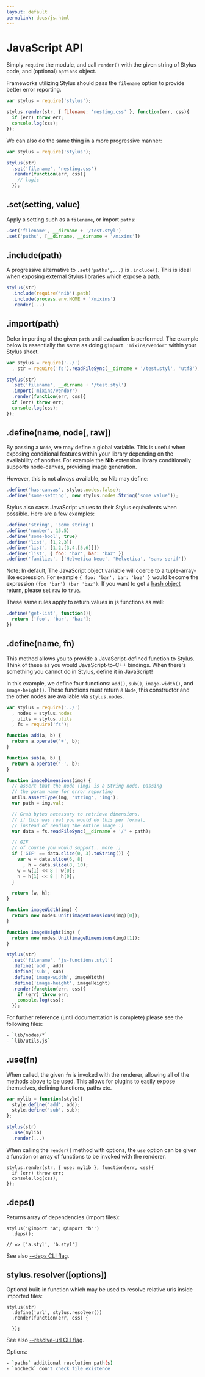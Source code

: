 ```yaml
---
layout: default
permalink: docs/js.html
---
```


# JavaScript API

Simply `require` the module, and call `render()` with the given string of Stylus code, and (optional) `options` object. 

Frameworks utilizing Stylus should pass the `filename` option to provide better error reporting.

```js
var stylus = require('stylus');

stylus.render(str, { filename: 'nesting.css' }, function(err, css){
  if (err) throw err;
  console.log(css);
});
```

We can also do the same thing in a more progressive manner:

```js
var stylus = require('stylus');

stylus(str)
  .set('filename', 'nesting.css')
  .render(function(err, css){
    // logic
  });
```

## .set(setting, value)

Apply a setting such as a `filename`, or import `paths`:

```js 
.set('filename', __dirname + '/test.styl')
.set('paths', [__dirname, __dirname + '/mixins'])
```
## .include(path)

A progressive alternative to `.set('paths',...)` is `.include()`.  This is ideal when exposing external Stylus libraries which expose a path.

```js
stylus(str)
  .include(require('nib').path)
  .include(process.env.HOME + '/mixins')
  .render(...)
```

## .import(path)

Defer importing of the given `path` until evaluation is performed. The example below is essentially the same as doing `@import 'mixins/vendor'` within your Stylus sheet.

```js
var stylus = require('../')
  , str = require('fs').readFileSync(__dirname + '/test.styl', 'utf8');

stylus(str)
  .set('filename', __dirname + '/test.styl')
  .import('mixins/vendor')
  .render(function(err, css){
  if (err) throw err;
  console.log(css);
});
```

## .define(name, node[, raw])

By passing a `Node`, we may define a global variable. This is useful when exposing conditional features within your library depending on the availability of another. For example the **Nib** extension library conditionally supports node-canvas, providing image generation. 
 
However, this is not always available, so Nib may define:

```js
.define('has-canvas', stylus.nodes.false);
.define('some-setting', new stylus.nodes.String('some value'));
```

Stylus also casts JavaScript values to their Stylus equivalents when possible. Here are a few examples:

```js
.define('string', 'some string')
.define('number', 15.5)
.define('some-bool', true)
.define('list', [1,2,3])
.define('list', [1,2,[3,4,[5,6]]])
.define('list', { foo: 'bar', bar: 'baz' })
.define('families', ['Helvetica Neue', 'Helvetica', 'sans-serif'])
```

Note: In default, The JavaScript object variable will coerce to a tuple-array-like expression. For example `{ foo: 'bar', bar: 'baz' }` would become the expression `(foo 'bar') (bar 'baz')`. If you want to get a [hash object](https://stylus-lang.com/docs/hashes.html) return, please set `raw` to `true`.

These same rules apply to return values in js functions as well:

```js
.define('get-list', function(){
  return ['foo', 'bar', 'baz'];
})
```

## .define(name, fn)

This method allows you to provide a JavaScript-defined function to Stylus. Think of these as you would JavaScript-to-C++ bindings. When there's something you cannot do in Stylus, define it in JavaScript!

In this example, we define four functions: `add()`, `sub()`, `image-width()`, and `image-height()`. These functions must return a `Node`, this constructor and the other nodes are available via `stylus.nodes`.

```js
var stylus = require('../')
  , nodes = stylus.nodes
  , utils = stylus.utils
  , fs = require('fs');

function add(a, b) {
  return a.operate('+', b);
}

function sub(a, b) {
  return a.operate('-', b);
}

function imageDimensions(img) {
  // assert that the node (img) is a String node, passing
  // the param name for error reporting
  utils.assertType(img, 'string', 'img');
  var path = img.val;

  // Grab bytes necessary to retrieve dimensions.
  // if this was real you would do this per format,
  // instead of reading the entire image :)
  var data = fs.readFileSync(__dirname + '/' + path);

  // GIF
  // of course you would support.. more :)
  if ('GIF' == data.slice(0, 3).toString()) {
    var w = data.slice(6, 8)
      , h = data.slice(8, 10);
    w = w[1] << 8 | w[0];
    h = h[1] << 8 | h[0];
  }

  return [w, h];
}

function imageWidth(img) {
  return new nodes.Unit(imageDimensions(img)[0]);
}

function imageHeight(img) {
  return new nodes.Unit(imageDimensions(img)[1]);
}

stylus(str)
  .set('filename', 'js-functions.styl')
  .define('add', add)
  .define('sub', sub)
  .define('image-width', imageWidth)
  .define('image-height', imageHeight)
  .render(function(err, css){
    if (err) throw err;
    console.log(css);
  });
```
 
For further reference (until documentation is complete) please see the following files:
 
```bash
- `lib/nodes/*`
- `lib/utils.js`
```

## .use(fn)

When called, the given `fn` is invoked with the renderer, allowing all of the methods above to be used. This allows for plugins to easily expose themselves, defining functions, paths etc.

```js
var mylib = function(style){
  style.define('add', add);
  style.define('sub', sub);
};

stylus(str)
  .use(mylib)
  .render(...)
```
When calling the `render()` method with options, the `use` option can be given
a function or array of functions to be invoked with the renderer.

```stylus
stylus.render(str, { use: mylib }, function(err, css){
  if (err) throw err;
  console.log(css);
});
```

## .deps()

Returns array of dependencies (import files):

```stylus
stylus('@import "a"; @import "b"')
  .deps();

// => ['a.styl', 'b.styl']
```
See also [--deps CLI flag](https://stylus-lang.com/docs/executable.html#list-dependencies).

## stylus.resolver([options])

Optional built-in function which may be used to resolve relative urls inside imported files:

```stylus
stylus(str)
  .define('url', stylus.resolver())
  .render(function(err, css) {

  });
```

See also [--resolve-url CLI flag](https://stylus-lang.com/docs/executable.html#resolving-relative-urls-inside-imports).

Options:

```bash
- `paths` additional resolution path(s)
- `nocheck` don't check file existence
```
